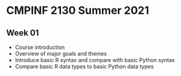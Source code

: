 # CMPINF 2130 Summer 2021

## Week 01
* Course introduction
* Overview of major goals and themes
* Introduce basic R syntax and compare with basic Python syntax
* Compare basic R data types to basic Python data types
